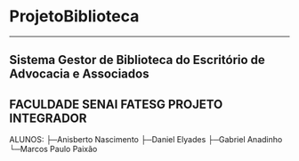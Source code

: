 # ProjetoBiblioteca
--------------------------------------------------------------------
Sistema Gestor de Biblioteca do Escritório de Advocacia e Associados
--------------------------------------------------------------------
FACULDADE SENAI FATESG
PROJETO INTEGRADOR
--------------------------------------------------------------------
ALUNOS:
  ├─Anisberto Nascimento
  ├─Daniel Elyades
  ├─Gabriel Anadinho
  └─Marcos Paulo Paixão
  

